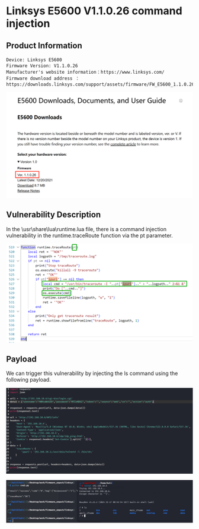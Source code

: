 # Linksys E5600 V1.1.0.26 command injection
## Product Information

    Device: Linksys E5600
    Firmware Version: V1.1.0.26
    Manufacturer's website information：https://www.linksys.com/
    Firmware download address ：https://downloads.linksys.com/support/assets/firmware/FW_E5600_1.1.0.26_prod.img

![image-20250224102758745](https://github.com/JZP018/Vuln/blob/main/linsys/E5600/CI_traceRoute/image-20250224102758745.png)
## Vulnerability Description

In the \usr\share\lua\runtime.lua file, there is a command injection vulnerability in the runtime.traceRoute function via the pt parameter.

![image-20250224110329468](https://github.com/JZP018/Vuln/blob/main/linsys/E5600/CI_traceRoute/image-20250224110329468.png)
## Payload

We can trigger this vulnerability by injecting the ls command using the following payload.

![image](https://github.com/JZP018/Vuln/blob/main/linsys/E5600/CI_traceRoute/image-20250224183329944.png)

![image](https://github.com/JZP018/Vuln/blob/main/linsys/E5600/CI_traceRoute/image-20250224183654817.png)

